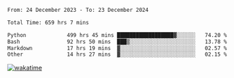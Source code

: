 <!--START_SECTION:waka-->

```txt
From: 24 December 2023 - To: 23 December 2024

Total Time: 659 hrs 7 mins

Python             499 hrs 45 mins ██████████████████▓░░░░░░   74.20 %
Bash               92 hrs 50 mins  ███▒░░░░░░░░░░░░░░░░░░░░░   13.78 %
Markdown           17 hrs 19 mins  ▓░░░░░░░░░░░░░░░░░░░░░░░░   02.57 %
Other              14 hrs 27 mins  ▓░░░░░░░░░░░░░░░░░░░░░░░░   02.15 %
```

<!--END_SECTION:waka-->
[![wakatime](https://wakatime.com/badge/user/5f89a63a-5294-4958-ad30-2b3455e63f2a.svg)](https://wakatime.com/@5f89a63a-5294-4958-ad30-2b3455e63f2a)
